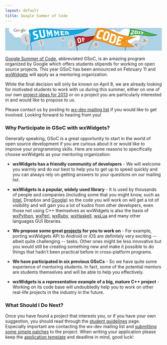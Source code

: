 ```yaml
---
layout: default
title: Google Summer of Code
---
```


![Google Summer of Code 2013](2013/logo.jpg)

[Google Summer of Code](https://developers.google.com/open-source/soc/),
abbreviated GSoC, is an amazing program organized by Google which offers
students stipends for working on open source projects. This year GSoC has
been announced on February 11 and [wxWidgets](http://www.wxwidgets.org) will
apply as a mentoring organization.

While the final decision will only be known on April 8, we are already looking
for motivated students to work with us during this summer, either on one of
our own [project ideas for 2013](2013) or on a project you are particularly
interested in and would like to propose to us.

Please contact us by posting to [wx-dev mailing
list](https://groups.google.com/group/wx-dev) if you would like to get
involved. Looking forward to hearing from you!

### Why Participate in GSoC with wxWidgets?

Generally speaking, GSoC is a great opportunity to start in the world of open
source development if you are curious about it or would like to improve your
programming skills. Here are some reasons to specifically choose wxWidgets as
your mentoring organization:

- **wxWidgets has a friendly community of developers** -
    We will welcome you warmly and do our best to help you to get up to speed
    quickly and you can always rely on getting answers to your questions on
    our mailing list.

- **wxWidgets is a popular, widely used library** -
    It is used by thousands of people and companies (including some that you
    might know, such as [Intel](http://wxwidgets.blogspot.com/2012/08/did-you-know-that-intel-vtune-used.html),
    Dropbox and [Google](https://plus.google.com/+wxwidgets/posts/1ms9xR7nEDD))
    so the code you will work on will get a lot of visibility and will gain
    you a lot of kudos from other developers, even those not using C++
    themselves as wxWidgets is also the basis of
    [wxPython](http://www.wxpython.org/), [wxPerl](http://www.wxperl.it/),
    [wxRuby](http://wxruby.rubyforge.org/wiki/wiki.pl),
    [wxHaskell](http://www.haskell.org/haskellwiki/WxHaskell),
    [wxLua](http://wxlua.sourceforge.net/) and many other languages GUI
    libraries.

- **We propose some great [projects](2013) for you to work on** -
    For example, porting wxWidgets API to Android or iOS are definitely very
    exciting -- albeit quite challenging -- tasks. Other ones might be less
    innovative but you would still be creating something new and make it
    possible to do things that hadn't been practical before in cross-platform
    programs.

- **We have participated in six previous GSoCs** -
    So we have quite some experience of mentoring students. In fact, some of
    the potential mentors are students themselves and will be able to help you
    effectively.

- **wxWidgets is a representative example of a big, mature C++ project** -
    Working on its code base will undoubtedly help you to work on other
    real-life projects in the industry in the future.

### What Should I Do Next?

Once you have found a project that interests you, or if you have your own 
suggestion, you should read through the [student guidelines](student-guidelines)
page. Especially important are contacting the wx-dev mailing list and
[submitting some simple patches](making-patches) to the project. When writing
your application please keep the [application template](application-template)
and deadline in mind, good luck!
